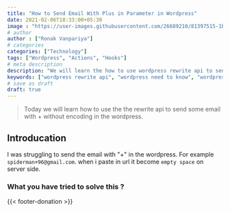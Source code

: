 ```yaml
---
title: "How to Send Email With Plus in Parameter in Wordpress"
date: 2021-02-06T18:33:00+05:30
image : "https://user-images.githubusercontent.com/26689210/81397515-1b005900-9145-11ea-9612-6848c459dbcf.png"
# author
author : ["Ronak Vanpariya"]
# categories
categories: ["Technology"]
tags: ["Wordpress", "Actions", "Hooks"]
# meta description
description: "We will learn the how to use wordpress rewrite api to send email with plus on get prameter"
keywords: ["wordpress rewrite api", "wordpress need to know", "wordpress hacks"]
# save as draft
draft: true
---
```


> Today we will learn how to use the the rewrite api to send some email with + without encoding in the wordpress.

## Introducation

I was struggling to send the email with "+" in the wordpress. For example `spiderman+96@gmail.com`. when i paste in url it become `empty space` on server side.

### What you have tried to solve this ?


{{< footer-donation >}}